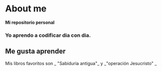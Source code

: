 # About me
**Mi repositorio personal**
### Yo aprendo a codificar dia con dia.
## Me gusta aprender
Mis libros favoritos son _ "Sabiduria antigua"_ y _"operación Jesucristo" _
